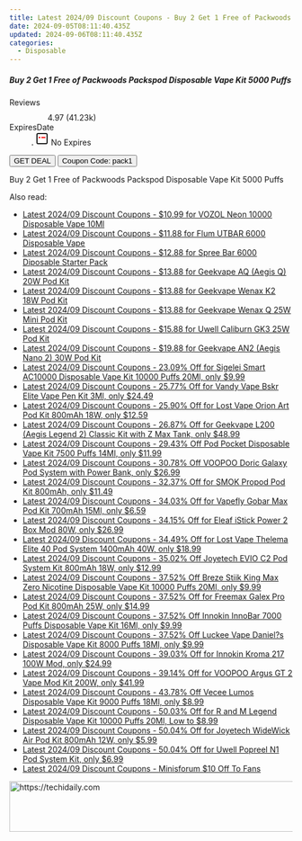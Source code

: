 ```yaml
---
title: Latest 2024/09 Discount Coupons - Buy 2 Get 1 Free of Packwoods Packspod Disposable Vape Kit 5000 Puffs
date: 2024-09-05T08:11:40.435Z
updated: 2024-09-06T08:11:40.435Z
categories:
  - Disposable
---
```



<div class="max-w-4xl mx-auto grid grid-cols-1 lg:max-w-5xl lg:gap-x-20 lg:grid-cols-2">
  <div class="relative p-3 col-start-1 row-start-1 flex flex-col-reverse rounded-lg bg-gradient-to-t from-black/75 via-black/0 sm:bg-none sm:row-start-2 sm:p-0 lg:row-start-1">
    <h5 class="mt-1 text-lg font-semibold text-white sm:text-slate-900 md:text-2xl dark:sm:text-white">Buy 2 Get 1 Free of Packwoods Packspod Disposable Vape Kit 5000 Puffs</h5>
  </div>
  
  <div class="col-start-1 col-end-3 row-start-1 grid gap-4 sm:mb-6 sm:grid-cols-4 lg:col-start-2 lg:row-span-6 lg:row-end-6 lg:mb-0 lg:gap-6">
    
  </div>
  <dl class="row-start-2 mt-4 flex items-center text-xs font-medium sm:row-start-3 sm:mt-1 md:mt-2.5 lg:row-start-2">
    <dt class="sr-only">Reviews</dt>
    <dd class="flex items-center text-indigo-600 dark:text-indigo-400">
      <svg width="24" height="24" fill="none" aria-hidden="true" class="mr-1 stroke-current dark:stroke-indigo-500">
        <path d="m12 5 2 5h5l-4 4 2.103 5L12 16l-5.103 3L9 14l-4-4h5l2-5Z" stroke-width="2" stroke-linecap="round" stroke-linejoin="round" />
      </svg>
      <span>4.97 <span class="font-normal text-slate-400">(41.23k)</span></span>
    </dd>
    <dt class="sr-only">ExpiresDate</dt>
    <dd class="flex items-center">
      <svg width="2" height="2" aria-hidden="true" fill="currentColor" class="mx-3 text-slate-300">
        <circle cx="1" cy="1" r="1" />
      </svg>
      <svg width="24" height="24" viewBox="0 0 24 24" fill="none" stroke="currentColor" stroke-width="2">
        <rect x="3" y="3" width="18" height="18" rx="2" fill="#fff" />
        <path d="M6 10L18 10" stroke="red" stroke-width="2" fill="none" />
        <path d="M10 6L10 18" stroke="#fff" stroke-width="2" fill="none" />
      </svg>
      No Expires    </dd>
  </dl>
  <div class="col-start-1 row-start-3 mt-4 self-center sm:col-start-2 sm:row-span-2 sm:row-start-2 sm:mt-0 lg:col-start-1 lg:row-start-3 lg:row-end-4 lg:mt-6">
    <button type="button" onClick="javascript:window.open(decodeURIComponent('https%3A%2F%2Fwww.shareasale.com%2Fu.cfm%3Fd%3D1092989%26m%3D122475%26u%3D4338022'), '_blank');void(0);" class="rounded-lg bg-red-600 px-3 py-2 text-sm font-medium leading-6 text-white">GET DEAL</button>
    <button type="button" onClick="javascript:window.open(decodeURIComponent('https%3A%2F%2Fwww.shareasale.com%2Fu.cfm%3Fd%3D1092989%26m%3D122475%26u%3D4338022'), '_blank');void(0);" class="border-dashed border-2 border-indigo-600 bg-green-100 text-sm leading-6 font-medium py-2 px-3 rounded-lg">Coupon Code: pack1</button>
  </div>
  <p class="col-start-1 mt-4 text-sm leading-6 sm:col-span-2 lg:col-span-1 lg:row-start-4 lg:mt-6 dark:text-slate-400">
    Buy 2 Get 1 Free of Packwoods Packspod Disposable Vape Kit 5000 Puffs 
  </p>
</div>
<span class="atpl-alsoreadstyle">Also read:</span>
<div><ul>
<li><a href="https://coupons.techidaily.com/coupon-1085667-share-90958-sale/"><u>Latest 2024/09 Discount Coupons - $10.99 for VOZOL Neon 10000 Disposable Vape 10Ml</u></a></li>
<li><a href="https://coupons.techidaily.com/coupon-1082224-share-59344-sale/"><u>Latest 2024/09 Discount Coupons - $11.88 for Flum UTBAR 6000 Disposable Vape</u></a></li>
<li><a href="https://coupons.techidaily.com/coupon-1084492-share-59344-sale/"><u>Latest 2024/09 Discount Coupons - $12.88 for Spree Bar 6000 Diposable Starter Pack</u></a></li>
<li><a href="https://coupons.techidaily.com/coupon-1084856-share-59344-sale/"><u>Latest 2024/09 Discount Coupons - $13.88 for Geekvape AQ (Aegis Q) 20W Pod Kit</u></a></li>
<li><a href="https://coupons.techidaily.com/coupon-1084857-share-59344-sale/"><u>Latest 2024/09 Discount Coupons - $13.88 for Geekvape Wenax K2 18W Pod Kit</u></a></li>
<li><a href="https://coupons.techidaily.com/coupon-1084855-share-59344-sale/"><u>Latest 2024/09 Discount Coupons - $13.88 for Geekvape Wenax Q 25W Mini Pod Kit</u></a></li>
<li><a href="https://coupons.techidaily.com/coupon-1084859-share-59344-sale/"><u>Latest 2024/09 Discount Coupons - $15.88 for Uwell Caliburn GK3 25W Pod Kit</u></a></li>
<li><a href="https://coupons.techidaily.com/coupon-1084854-share-59344-sale/"><u>Latest 2024/09 Discount Coupons - $19.88 for Geekvape AN2 (Aegis Nano 2) 30W Pod Kit</u></a></li>
<li><a href="https://coupons.techidaily.com/coupon-1056956-share-90958-sale/"><u>Latest 2024/09 Discount Coupons - 23.09% Off for Sigelei Smart AC10000 Disposable Vape Kit 10000 Puffs 20Ml, only $9.99</u></a></li>
<li><a href="https://coupons.techidaily.com/coupon-969310-share-90958-sale/"><u>Latest 2024/09 Discount Coupons - 25.77% Off for Vandy Vape Bskr Elite Vape Pen Kit 3Ml, only $24.49</u></a></li>
<li><a href="https://coupons.techidaily.com/coupon-948205-share-90958-sale/"><u>Latest 2024/09 Discount Coupons - 25.90% Off for Lost Vape Orion Art Pod Kit 800mAh 18W, only $12.59</u></a></li>
<li><a href="https://coupons.techidaily.com/coupon-968346-share-90958-sale/"><u>Latest 2024/09 Discount Coupons - 26.87% Off for Geekvape L200 (Aegis Legend 2) Classic Kit with Z Max Tank, only $48.99</u></a></li>
<li><a href="https://coupons.techidaily.com/coupon-1020004-share-90958-sale/"><u>Latest 2024/09 Discount Coupons - 29.43% Off Pod Pocket Disposable Vape Kit 7500 Puffs 14Ml, only $11.99</u></a></li>
<li><a href="https://coupons.techidaily.com/coupon-1085393-share-90958-sale/"><u>Latest 2024/09 Discount Coupons - 30.78% Off VOOPOO Doric Galaxy Pod System with Power Bank, only $26.99</u></a></li>
<li><a href="https://coupons.techidaily.com/coupon-980594-share-90958-sale/"><u>Latest 2024/09 Discount Coupons - 32.37% Off for SMOK Propod Pod Kit 800mAh, only $11.49</u></a></li>
<li><a href="https://coupons.techidaily.com/coupon-1003231-share-90958-sale/"><u>Latest 2024/09 Discount Coupons - 34.03% Off for Vapefly Gobar Max Pod Kit 700mAh 15Ml, only $6.59</u></a></li>
<li><a href="https://coupons.techidaily.com/coupon-894397-share-90958-sale/"><u>Latest 2024/09 Discount Coupons - 34.15% Off for Eleaf iStick Power 2 Box Mod 80W, only $26.99</u></a></li>
<li><a href="https://coupons.techidaily.com/coupon-1076838-share-90958-sale/"><u>Latest 2024/09 Discount Coupons - 34.49% Off for Lost Vape Thelema Elite 40 Pod System 1400mAh 40W, only $18.99</u></a></li>
<li><a href="https://coupons.techidaily.com/coupon-939606-share-90958-sale/"><u>Latest 2024/09 Discount Coupons - 35.02% Off Joyetech EVIO C2 Pod System Kit 800mAh 18W, only $12.99</u></a></li>
<li><a href="https://coupons.techidaily.com/coupon-1056749-share-90958-sale/"><u>Latest 2024/09 Discount Coupons - 37.52% Off Breze Stiik King Max Zero Nicotine Disposable Vape Kit 10000 Puffs 20Ml, only $9.99</u></a></li>
<li><a href="https://coupons.techidaily.com/coupon-1003685-share-90958-sale/"><u>Latest 2024/09 Discount Coupons - 37.52% Off for Freemax Galex Pro Pod Kit 800mAh 25W, only $14.99</u></a></li>
<li><a href="https://coupons.techidaily.com/coupon-1050871-share-90958-sale/"><u>Latest 2024/09 Discount Coupons - 37.52% Off Innokin InnoBar 7000 Puffs Disposable Vape Kit 16Ml, only $9.99</u></a></li>
<li><a href="https://coupons.techidaily.com/coupon-1054053-share-90958-sale/"><u>Latest 2024/09 Discount Coupons - 37.52% Off Luckee Vape Daniel?s Disposable Vape Kit 8000 Puffs 18Ml, only $9.99</u></a></li>
<li><a href="https://coupons.techidaily.com/coupon-872378-share-90958-sale/"><u>Latest 2024/09 Discount Coupons - 39.03% Off for Innokin Kroma 217 100W Mod, only $24.99</u></a></li>
<li><a href="https://coupons.techidaily.com/coupon-899033-share-90958-sale/"><u>Latest 2024/09 Discount Coupons - 39.14% Off for VOOPOO Argus GT 2 Vape Mod Kit 200W, only $41.99</u></a></li>
<li><a href="https://coupons.techidaily.com/coupon-1050196-share-90958-sale/"><u>Latest 2024/09 Discount Coupons - 43.78% Off Vecee Lumos Disposable Vape Kit 9000 Puffs 18Ml, only $8.99</u></a></li>
<li><a href="https://coupons.techidaily.com/coupon-997083-share-90958-sale/"><u>Latest 2024/09 Discount Coupons - 50.03% Off for R and M Legend Disposable Vape Kit 10000 Puffs 20Ml, Low to $8.99</u></a></li>
<li><a href="https://coupons.techidaily.com/coupon-1017191-share-90958-sale/"><u>Latest 2024/09 Discount Coupons - 50.04% Off for Joyetech WideWick Air Pod Kit 800mAh 12W, only $5.99</u></a></li>
<li><a href="https://coupons.techidaily.com/coupon-883099-share-90958-sale/"><u>Latest 2024/09 Discount Coupons - 50.04% Off for Uwell Popreel N1 Pod System Kit, only $6.99</u></a></li>
<li><a href="https://coupons.techidaily.com/coupon-1065186-share-101288-sale/"><u>Latest 2024/09 Discount Coupons - Minisforum $10 Off  To Fans</u></a></li>
</ul></div>

<ins class="adsbygoogle"
      style="display:block"
      data-ad-client="ca-pub-7571918770474297"
      data-ad-slot="8358498916"
      data-ad-format="auto"
      data-full-width-responsive="true"></ins>
<!-- affiliate ads begin -->
<a href="https://ephamedtechinc.pxf.io/c/5597632/2137218/26400" target="_top" id="2137218">
  <img src="//a.impactradius-go.com/display-ad/26400-2137218" border="0" alt="https://techidaily.com" width="728" height="90"/>
</a>
<img height="0" width="0" src="https://ephamedtechinc.pxf.io/i/5597632/2137218/26400" style="position:absolute;visibility:hidden;" border="0" />
<!-- affiliate ads end -->